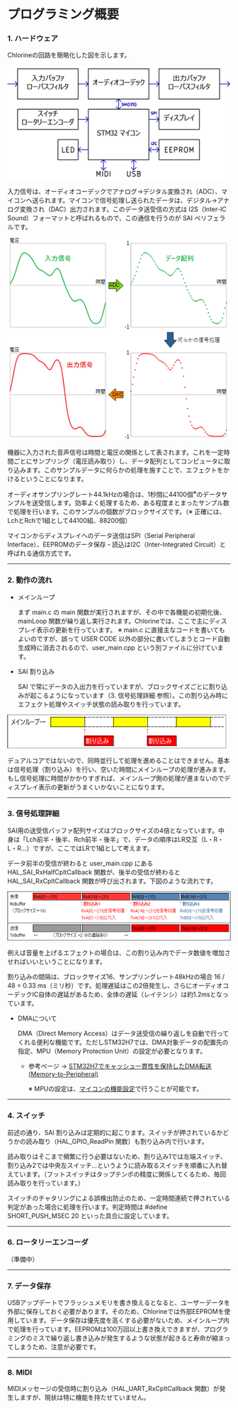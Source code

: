 # プログラミング概要

### 1. ハードウェア
Chlorineの回路を簡略化した図を示します。

![簡略図](img/004_001_sch.png) 

入力信号は、オーディオコーデックでアナログ→デジタル変換され（ADC）、マイコンへ送られます。マイコンで信号処理し送られたデータは、デジタル→アナログ変換され（DAC）出力されます。このデータ送受信の方式は I2S（Inter-IC Sound）フォーマットと呼ばれるもので、この通信を行うのが SAI ペリフェラルです。

![波形](img/004_001_sig.png) 

機器に入力された音声信号は時間と電圧の関係として表されます。これを一定時間ごとにサンプリング（電圧読み取り）し、データ配列としてコンピュータに取り込みます。このサンプルデータに何らかの処理を施すことで、エフェクトをかけるということになります。

オーディオサンプリングレート44.1kHzの場合は、1秒間に44100個<sup>※</sup>のデータサンプルを送受信します。効率よく処理するため、ある程度まとまったサンプル数で処理を行います。このサンプルの個数がブロックサイズです。（※ 正確には、LchとRchで1組として44100組、88200個）

マイコンからディスプレイへのデータ送信はSPI（Serial Peripheral Interface）、EEPROMのデータ保存・読込はI2C（Inter-Integrated Circuit）と呼ばれる通信方式です。

***

### 2. 動作の流れ

- メインループ
	
	まず main.c の main 関数が実行されますが、その中で各機能の初期化後、mainLoop 関数が繰り返し実行されます。Chlorineでは、ここで主にディスプレイ表示の更新を行っています。
	※ main.c に直接主なコードを書いてもよいのですが、誤って USER CODE 以外の部分に書いてしまうとコード自動生成時に消去されるので、user_main.cpp という別ファイルに分けています。
	
- SAI 割り込み
	
	SAI で常にデータの入出力を行っていますが、ブロックサイズごとに割り込みが起こるようになっています（3. 信号処理詳細 参照）。この割り込み時にエフェクト処理やスイッチ状態の読み取りを行っています。

![メインループ](img/004_002_main.png) 

デュアルコアではないので、同時並行して処理を進めることはできません。基本は信号処理（割り込み）を行い、空いた時間にメインループの処理が進みます。もし信号処理に時間がかかりすぎれば、メインループ側の処理が進まないのでディスプレイ表示の更新がうまくいかないことになります。

***

### 3. 信号処理詳細

SAI用の送受信バッファ配列サイズはブロックサイズの4倍となっています。中身は「Lch前半・後半、Rch前半・後半」で、データの順序はLR交互（L・R・L・R...）ですが、ここではLRで1組として考えます。

データ前半の受信が終わると user_main.cpp にある HAL_SAI_RxHalfCpltCallback 関数が、後半の受信が終わると HAL_SAI_RxCpltCallback 関数が呼び出されます。下図のような流れです。

![SAI](img/004_003_I2S.png) 

例えば音量を上げるエフェクトの場合は、この割り込み内でデータ数値を増加させればいいということになります。

割り込みの間隔は、ブロックサイズ16、サンプリングレート48kHzの場合 16 / 48 = 0.33 ms（ミリ秒）です。処理遅延はこの2倍発生し、さらにオーディオコーデックIC自体の遅延があるため、全体の遅延（レイテンシ）は約1.2msとなっています。

- DMAについて

  DMA（Direct Memory Access）はデータ送受信の繰り返しを自動で行ってくれる便利な機能です。ただしSTM32H7では、DMA対象データの配置先の指定、MPU（Memory Protection Unit）の設定が必要となります。
  
  - 参考ページ → [STM32H7でキャッシュ一貫性を保持したDMA転送(Memory-to-Peripheral)](https://www.keshikan.net/gohantabeyo/?p=563)
  
    ※ MPUの設定は、[マイコンの機能設定](003_マイコンの機能設定.md)で行うことが可能です。

***

### 4. スイッチ

前述の通り、SAI 割り込みは定期的に起こります。スイッチが押されているかどうかの読み取り（HAL_GPIO_ReadPin 関数）も割り込み内で行います。

読み取りはそこまで頻繁に行う必要はないため、割り込み1では左端スイッチ、割り込み2では中央左スイッチ...というように読み取るスイッチを順番に入れ替えています。（フットスイッチはタップテンポの精度に関係してくるため、毎回読み取りを行っています。）

スイッチのチャタリングによる誤検出防止のため、一定時間連続で押されている判定があった場合に処理を行います。判定時間は #define SHORT_PUSH_MSEC 20 といった具合に設定しています。

***

### 6. ロータリーエンコーダ

（準備中）

***

### 7. データ保存

USBアップデートでフラッシュメモリを書き換えるとなると、ユーザーデータを外部に保存しておく必要があります。そのため、Chlorineでは外部EEPROMを使用しています。データ保存は優先度を高くする必要がないため、メインループ内で処理を行っています。EEPROMは100万回以上書き換えできますが、プログラミングのミスで繰り返し書き込みが発生するような状態が起きると寿命が縮まってしまうため、注意が必要です。

***

### 8. MIDI

MIDIメッセージの受信時に割り込み（HAL_UART_RxCpltCallback 関数）が発生しますが、現状は特に機能を持たせていません。
